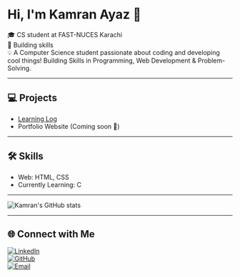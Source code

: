 # Hi, I'm Kamran Ayaz 👋  

🎓 CS student at FAST-NUCES Karachi  
🚀 Building skills   
💡  A Computer Science student passionate about coding and developing cool things! Building Skills in Programming, Web Development & Problem-Solving. 

---

## 💻 Projects
- [Learning Log](https://github.com/fastwithkamran/Learning_Log)  
- Portfolio Website (Coming soon 🚀) 

---

## 🛠 Skills    
- Web: HTML, CSS  
- Currently Learning: C

---

![Kamran's GitHub stats](https://github-readme-stats.vercel.app/api?username=fastwithkamran&show_icons=true&theme=radical)

---

## 🌐 Connect with Me
[![LinkedIn](https://img.shields.io/badge/LinkedIn-blue?logo=linkedin&logoColor=white)](https://www.linkedin.com/in/fastwithkamran)  
[![GitHub](https://img.shields.io/badge/GitHub-black?logo=github&logoColor=white)](https://github.com/fastwithkamran)  
[![Email](https://img.shields.io/badge/Email-D14836?logo=gmail&logoColor=white)](mailto:kamranayaz.91@gmail.com)  
